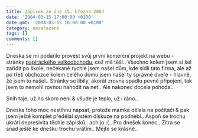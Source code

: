 ```yaml
---
title: Zápisek ze dne 15. března 2004
date: '2004-03-15 17:00:00 +0100'
date_gmt: '2004-03-15 16:00:00 +0100'
category: nezařazené
tags: []
comments: []
---
```

<p>Dneska se mi podařilo provést svůj první komerční projekt na webu - stránky  <a href="http://www.sweb.cz/simonik-js">papíráckého velkoobchodu</a>,  což mě těší.. Všechno kolem jsem si šel zařídit po škole, nečekaně rychle jsem našel dům, kde sídlí tato firma,  ale až po třetí obchozce kolem celého domu jsem našel ty správné dveře - hlavně, že jsem to našel.. Stránky  se líbily, akorát zrovna spadlo pevné připojení, tak jsem to nemohl rovnou nahodit na net.. Ale nakonec  docela pohoda..</p>
<p>Sníh taje, už ho skoro není &amp; všude je teplo, už i ráno..</p>
<p>Dneska toho moc nestihnu napsat, protože mamka dělala na počítači &amp; pak jsem ještě komplet předělal systém  diskuze na podnebí.. Aspoň se trochu ukrátí depresivita těchle zápisků.. ach jo :(.. Pro dnešek konec.. Zítra se snad  ještě ke dnešku trochu vrátím.. Mějte se krásně..</p>
